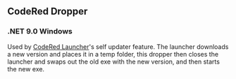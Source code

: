 ## CodeRed Dropper
### .NET 9.0 Windows

Used by [CodeRed Launcher](https://github.com/CodeRedModding/CodeRed-Launcher)'s self updater feature. The launcher downloads a new version and places it in a temp folder, this dropper then closes the launcher and swaps out the old exe with the new version, and then starts the new exe.